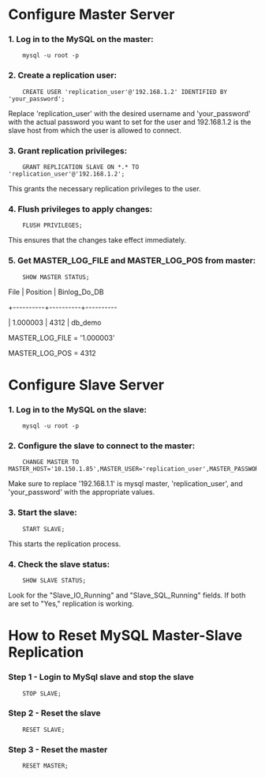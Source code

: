 # Configure Master Server
### 1. Log in to the MySQL on the master:
        mysql -u root -p

### 2. Create a replication user:
        CREATE USER 'replication_user'@'192.168.1.2' IDENTIFIED BY 'your_password';

Replace 'replication_user' with the desired username and 'your_password' with the actual password you want to set for the user and 192.168.1.2 is the slave host from which the user is allowed to connect.

### 3. Grant replication privileges:
        GRANT REPLICATION SLAVE ON *.* TO 'replication_user'@'192.168.1.2';

This grants the necessary replication privileges to the user.

### 4. Flush privileges to apply changes:
        FLUSH PRIVILEGES;

This ensures that the changes take effect immediately.

### 5. Get MASTER_LOG_FILE and MASTER_LOG_POS from master:
        SHOW MASTER STATUS;

 File     | Position | Binlog_Do_DB

+----------+----------+----------

| 1.000003 |     4312 | db_demo 

MASTER_LOG_FILE = '1.000003'

MASTER_LOG_POS = 4312


# Configure Slave Server
### 1. Log in to the MySQL on the slave:
        mysql -u root -p

### 2. Configure the slave to connect to the master:
        CHANGE MASTER TO MASTER_HOST='10.150.1.85',MASTER_USER='replication_user',MASTER_PASSWORD='your_password',MASTER_LOG_FILE='1.000003',MASTER_LOG_POS=4312,MASTER_PORT=3307;

Make sure to replace '192.168.1.1' is mysql master, 'replication_user', and 'your_password' with the appropriate values.

### 3. Start the slave:
        START SLAVE;

This starts the replication process.

### 4. Check the slave status:
        SHOW SLAVE STATUS;

Look for the "Slave_IO_Running" and "Slave_SQL_Running" fields. If both are set to "Yes," replication is working.


# How to Reset MySQL Master-Slave Replication
### Step 1 - Login to MySql slave and stop the slave
        STOP SLAVE;
### Step 2 - Reset the slave
        RESET SLAVE;

### Step 3 - Reset the master
        RESET MASTER;
